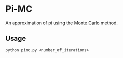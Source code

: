 Pi-MC
=======

An approximation of pi using the [Monte Carlo](https://en.wikipedia.org/wiki/Monte_Carlo_method) method.

Usage
------

	python pimc.py <number_of_iterations>
